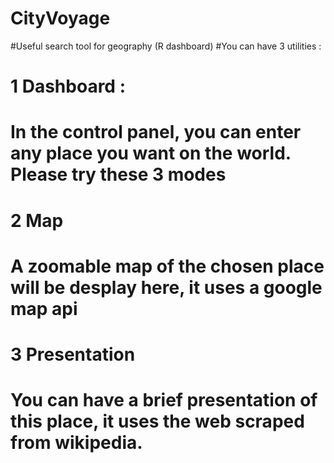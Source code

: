 # CityVoyage
#Useful search tool for geography (R dashboard)
#You can have 3 utilities :
#
# 1 Dashboard : 
#
#   In the control panel, you can enter any place you want on the world. Please try these 3 modes
#
# 2 Map
#   A zoomable map of the chosen place will be desplay here, it uses a google map api
#
# 3 Presentation
#   You can have a brief presentation of this place, it uses the web scraped from wikipedia.
